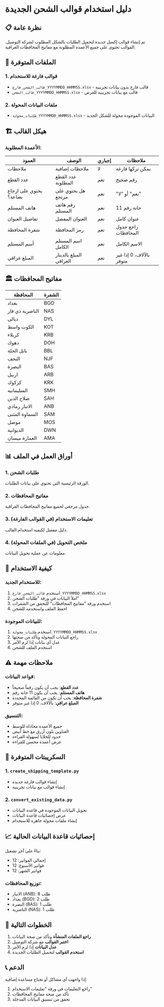 # دليل استخدام قوالب الشحن الجديدة

## 📋 نظرة عامة

تم إنشاء قوالب إكسل جديدة لتحميل الطلبات بالشكل المطلوب لشركة التوصيل. القوالب تحتوي على جميع الأعمدة المطلوبة مع مفاتيح المحافظات العراقية.

## 📁 الملفات المتوفرة

### 1. قوالب فارغة للاستخدام
- `قالب_الشحن_فارغ_YYYYMMDD_HHMMSS.xlsx` - قالب فارغ بدون بيانات تجريبية
- `قالب_الشحن_YYYYMMDD_HHMMSS.xlsx` - قالب مع بيانات تجريبية للعرض

### 2. ملفات البيانات المحولة
- `طلبات_محولة_YYYYMMDD_HHMMSS.xlsx` - البيانات الموجودة محولة للشكل الجديد

## 🏗️ هيكل القالب

### الأعمدة المطلوبة:

| العمود | الوصف | إجباري | ملاحظات |
|--------|-------|--------|---------|
| ملاحظات | ملاحظات إضافية | لا | يمكن تركها فارغة |
| عدد القطع | عدد القطع المطلوبة | نعم | رقم صحيح |
| يحتوي على ارجاع بضاعة؟ | هل يحتوي على مرتجع | نعم | "نعم" أو "لا" |
| هاتف المستلم | رقم هاتف المستلم | نعم | 11 خانة رقم |
| تفاصيل العنوان | العنوان المفصل | نعم | عنوان كامل |
| شفرة المحافظة | رمز المحافظة | نعم | راجع جدول المحافظات |
| أسم المستلم | اسم المستلم الكامل | نعم | الاسم الكامل |
| المبلغ عراقي | المبلغ بالدينار العراقي | نعم | بالآلاف، 0 إذا غير متوفر |

## 🏛️ مفاتيح المحافظات

| المحافظة | الشفرة |
|----------|--------|
| بغداد | BGD |
| الناصرية ذي قار | NAS |
| ديالى | DYL |
| الكوت واسط | KOT |
| كربلاء | KRB |
| دهوك | DOH |
| بابل الحلة | BBL |
| النجف | NJF |
| البصرة | BAS |
| اربيل | ARB |
| كركوك | KRK |
| السليمانيه | SMH |
| صلاح الدين | SAH |
| الانبار رمادي | ANB |
| السماوة المثنى | SAM |
| موصل | MOS |
| الديوانية | DWN |
| العمارة ميسان | AMA |

## 📊 أوراق العمل في الملف

### 1. طلبات الشحن
الورقة الرئيسية التي تحتوي على بيانات الطلبات.

### 2. مفاتيح المحافظات
جدول مرجعي لجميع مفاتيح المحافظات العراقية.

### 3. تعليمات الاستخدام (في القوالب الفارغة)
دليل مفصل لكيفية استخدام القالب.

### 4. ملخص التحويل (في الملفات المحولة)
معلومات عن عملية تحويل البيانات.

## 🚀 كيفية الاستخدام

### للاستخدام الجديد:
1. استخدم `قالب_الشحن_فارغ_YYYYMMDD_HHMMSS.xlsx`
2. املأ البيانات في ورقة "طلبات الشحن"
3. استخدم ورقة "مفاتيح المحافظات" للتحقق من الشفرات
4. احفظ الملف واستخدمه للشحن

### للبيانات الموجودة:
1. استخدم `طلبات_محولة_YYYYMMDD_HHMMSS.xlsx`
2. راجع البيانات المحولة وتأكد من صحتها
3. عدل أي بيانات إذا لزم الأمر
4. استخدم الملف للشحن

## ⚠️ ملاحظات مهمة

### قواعد البيانات:
- **عدد القطع**: يجب أن يكون رقماً صحيحاً
- **هاتف المستلم**: يجب أن يكون 11 خانة رقم
- **شفرة المحافظة**: يجب أن تكون من القائمة المحددة
- **المبلغ عراقي**: بالآلاف، 0 إذا غير متوفر

### التنسيق:
- جميع الأعمدة محاذاة للوسط
- العناوين بلون أزرق مع خط أبيض
- حدود للخلايا لسهولة القراءة
- عرض أعمدة محسن للقراءة

## 🔧 السكريبتات المتوفرة

### 1. `create_shipping_template.py`
- إنشاء قوالب فارغة جديدة
- إنشاء قوالب مع بيانات تجريبية

### 2. `convert_existing_data.py`
- تحويل البيانات الموجودة في قاعدة البيانات
- عرض إحصائيات قاعدة البيانات
- إنشاء ملفات محولة جاهزة للاستخدام

## 📈 إحصائيات قاعدة البيانات الحالية

بناءً على آخر تشغيل:
- إجمالي الفواتير: 12
- فواتير الأسبوع: 12
- فواتير الشهر: 12

### توزيع المحافظات:
- الانبار (ANB): 8 طلب
- بغداد (BGD): 2 طلب
- البصرة (BAS): 1 طلب
- الناصرية (NAS): 1 طلب

## 🎯 الخطوات التالية

1. **راجع الملفات المنشأة** وتأكد من صحة البيانات
2. **اختبر القوالب** مع شركة التوصيل
3. **عدل البيانات** إذا لزم الأمر
4. **استخدم القوالب** لتحميل الطلبات الجديدة

## 📞 الدعم

إذا واجهت أي مشاكل أو تحتاج مساعدة إضافية:
1. راجع التعليمات في ورقة "تعليمات الاستخدام"
2. تأكد من صحة مفاتيح المحافظات
3. تحقق من تنسيق البيانات المدخلة
